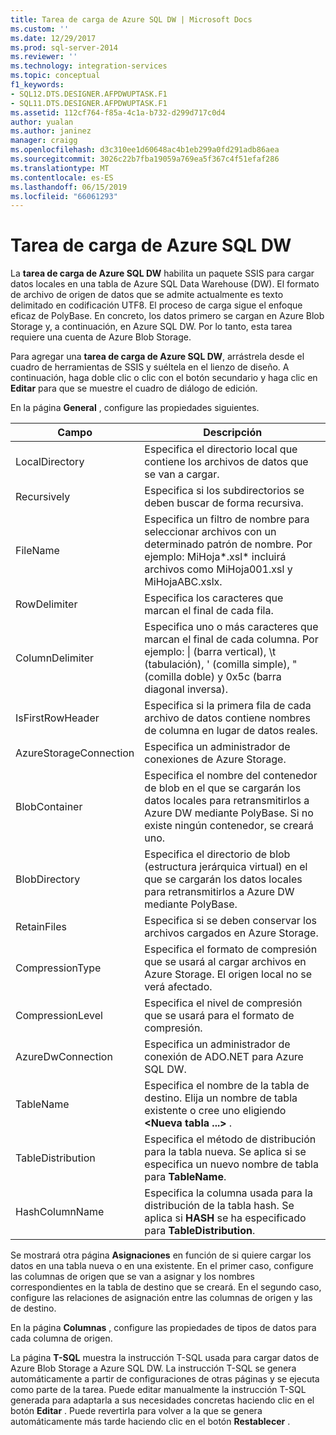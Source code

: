 ```yaml
---
title: Tarea de carga de Azure SQL DW | Microsoft Docs
ms.custom: ''
ms.date: 12/29/2017
ms.prod: sql-server-2014
ms.reviewer: ''
ms.technology: integration-services
ms.topic: conceptual
f1_keywords:
- SQL12.DTS.DESIGNER.AFPDWUPTASK.F1
- SQL11.DTS.DESIGNER.AFPDWUPTASK.F1
ms.assetid: 112cf764-f85a-4c1a-b732-d299d717c0d4
author: yualan
ms.author: janinez
manager: craigg
ms.openlocfilehash: d3c310ee1d60648ac4b1eb299a0fd291adb86aea
ms.sourcegitcommit: 3026c22b7fba19059a769ea5f367c4f51efaf286
ms.translationtype: MT
ms.contentlocale: es-ES
ms.lasthandoff: 06/15/2019
ms.locfileid: "66061293"
---
```

# <a name="azure-sql-dw-upload-task"></a>Tarea de carga de Azure SQL DW
La **tarea de carga de Azure SQL DW** habilita un paquete SSIS para cargar datos locales en una tabla de Azure SQL Data Warehouse (DW). El formato de archivo de origen de datos que se admite actualmente es texto delimitado en codificación UTF8. El proceso de carga sigue el enfoque eficaz de PolyBase. En concreto, los datos primero se cargan en Azure Blob Storage y, a continuación, en Azure SQL DW. Por lo tanto, esta tarea requiere una cuenta de Azure Blob Storage.

Para agregar una **tarea de carga de Azure SQL DW**, arrástrela desde el cuadro de herramientas de SSIS y suéltela en el lienzo de diseño. A continuación, haga doble clic o clic con el botón secundario y haga clic en **Editar** para que se muestre el cuadro de diálogo de edición.

En la página **General** , configure las propiedades siguientes.

Campo|Descripción
-----|-----------
LocalDirectory|Especifica el directorio local que contiene los archivos de datos que se van a cargar.
Recursively|Especifica si los subdirectorios se deben buscar de forma recursiva.
FileName|Especifica un filtro de nombre para seleccionar archivos con un determinado patrón de nombre. Por ejemplo: MiHoja*.xsl\* incluirá archivos como MiHoja001.xsl y MiHojaABC.xslx.
RowDelimiter|Especifica los caracteres que marcan el final de cada fila.
ColumnDelimiter|Especifica uno o más caracteres que marcan el final de cada columna. Por ejemplo: &#124; (barra vertical), \t (tabulación), ' (comilla simple), " (comilla doble) y 0x5c (barra diagonal inversa).
IsFirstRowHeader|Especifica si la primera fila de cada archivo de datos contiene nombres de columna en lugar de datos reales.
AzureStorageConnection|Especifica un administrador de conexiones de Azure Storage.
BlobContainer|Especifica el nombre del contenedor de blob en el que se cargarán los datos locales para retransmitirlos a Azure DW mediante PolyBase. Si no existe ningún contenedor, se creará uno.
BlobDirectory|Especifica el directorio de blob (estructura jerárquica virtual) en el que se cargarán los datos locales para retransmitirlos a Azure DW mediante PolyBase.
RetainFiles|Especifica si se deben conservar los archivos cargados en Azure Storage.
CompressionType|Especifica el formato de compresión que se usará al cargar archivos en Azure Storage. El origen local no se verá afectado.
CompressionLevel|Especifica el nivel de compresión que se usará para el formato de compresión.
AzureDwConnection|Especifica un administrador de conexión de ADO.NET para Azure SQL DW.
TableName|Especifica el nombre de la tabla de destino. Elija un nombre de tabla existente o cree uno eligiendo **\<Nueva tabla ...>** .
TableDistribution|Especifica el método de distribución para la tabla nueva. Se aplica si se especifica un nuevo nombre de tabla para **TableName**.
HashColumnName|Especifica la columna usada para la distribución de la tabla hash. Se aplica si **HASH** se ha especificado para **TableDistribution**.

Se mostrará otra página **Asignaciones** en función de si quiere cargar los datos en una tabla nueva o en una existente. En el primer caso, configure las columnas de origen que se van a asignar y los nombres correspondientes en la tabla de destino que se creará. En el segundo caso, configure las relaciones de asignación entre las columnas de origen y las de destino.

En la página **Columnas** , configure las propiedades de tipos de datos para cada columna de origen.

La página **T-SQL** muestra la instrucción T-SQL usada para cargar datos de Azure Blob Storage a Azure SQL DW. La instrucción T-SQL se genera automáticamente a partir de configuraciones de otras páginas y se ejecuta como parte de la tarea. Puede editar manualmente la instrucción T-SQL generada para adaptarla a sus necesidades concretas haciendo clic en el botón **Editar** . Puede revertirla para volver a la que se genera automáticamente más tarde haciendo clic en el botón **Restablecer** .
